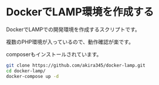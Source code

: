 DockerでLAMP環境を作成する
====

DockerでLAMPでの開発環境を作成するスクリプトです。

複数のPHP環境が入っているので、動作確認が楽です。

composerもインストールされています。

```bash
git clone https://github.com/akira345/docker-lamp.git
cd docker-lamp/
docker-compose up -d
```
